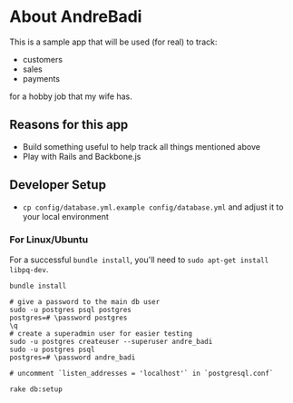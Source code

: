 # About AndreBadi
This is a sample app that will be used (for real) to track:
* customers
* sales
* payments

for a hobby job that my wife has.

## Reasons for this app
* Build something useful to help track all things mentioned above
* Play with Rails and Backbone.js

## Developer Setup
* `cp config/database.yml.example config/database.yml` and adjust it to your local environment

### For Linux/Ubuntu
For a successful `bundle install`, you'll need to `sudo apt-get install libpq-dev`.

```console
bundle install

# give a password to the main db user
sudo -u postgres psql postgres
postgres=# \password postgres
\q
# create a superadmin user for easier testing
sudo -u postgres createuser --superuser andre_badi
sudo -u postgres psql
postgres=# \password andre_badi

# uncomment `listen_addresses = 'localhost'` in `postgresql.conf`

rake db:setup
```

